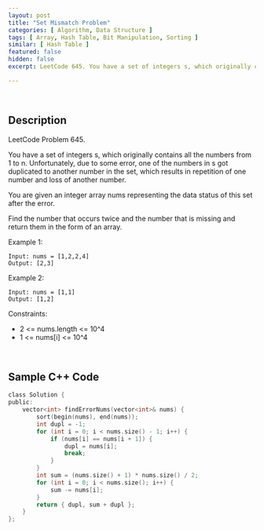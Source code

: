 ```yaml
---
layout: post
title: "Set Mismatch Problem"
categories: [ Algorithm, Data Structure ]
tags: [ Array, Hash Table, Bit Manipulation, Sorting ]
similar: [ Hash Table ]
featured: false
hidden: false
excerpt: LeetCode 645. You have a set of integers s, which originally contains all the numbers from 1 to n. Unfortunately, due to some error, one of the numbers in s got duplicated to another number in the set, which results in repetition of one number and loss of another number.

---
```


<br />

## Description

LeetCode Problem 645.

You have a set of integers s, which originally contains all the numbers from 1 to n. Unfortunately, due to some error, one of the numbers in s got duplicated to another number in the set, which results in repetition of one number and loss of another number.

You are given an integer array nums representing the data status of this set after the error.

Find the number that occurs twice and the number that is missing and return them in the form of an array.

Example 1:
```
Input: nums = [1,2,2,4]
Output: [2,3]
```

Example 2:
```
Input: nums = [1,1]
Output: [1,2]
```

Constraints:
* 2 <= nums.length <= 10^4
* 1 <= nums[i] <= 10^4

<br />

## Sample C++ Code


```c
class Solution {
public:
    vector<int> findErrorNums(vector<int>& nums) {
        sort(begin(nums), end(nums));
        int dupl = -1;
        for (int i = 0; i < nums.size() - 1; i++) {
            if (nums[i] == nums[i + 1]) {
                dupl = nums[i];
                break;
            }
        }
        int sum = (nums.size() + 1) * nums.size() / 2;
        for (int i = 0; i < nums.size(); i++) {
            sum -= nums[i];
        }
        return { dupl, sum + dupl };
    }
};
```


